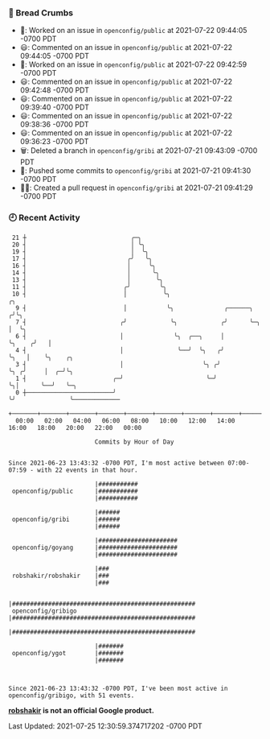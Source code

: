 ### 🍞 Bread Crumbs

 * 👀: Worked on an issue in `openconfig/public` at 2021-07-22 09:44:05 -0700 PDT
 * 😃: Commented on an issue in `openconfig/public` at 2021-07-22 09:44:05 -0700 PDT
 * 👀: Worked on an issue in `openconfig/public` at 2021-07-22 09:42:59 -0700 PDT
 * 😃: Commented on an issue in `openconfig/public` at 2021-07-22 09:42:48 -0700 PDT
 * 😃: Commented on an issue in `openconfig/public` at 2021-07-22 09:39:40 -0700 PDT
 * 😃: Commented on an issue in `openconfig/public` at 2021-07-22 09:38:36 -0700 PDT
 * 😃: Commented on an issue in `openconfig/public` at 2021-07-22 09:36:23 -0700 PDT
 * 🗑: Deleted a branch in `openconfig/gribi` at 2021-07-21 09:43:09 -0700 PDT
 * 🚢: Pushed some commits to `openconfig/gribi` at 2021-07-21 09:41:30 -0700 PDT
 * ✍🏼: Created a pull request in `openconfig/gribi` at 2021-07-21 09:41:29 -0700 PDT

### 🕘 Recent Activity
```
 21 ┼                             ╭─╮
 20 ┤                             │ ╰╮
 19 ┤                             │  ╰╮
 17 ┤                            ╭╯   ╰╮
 16 ┤                            │     ╰╮
 14 ┤                            │      ╰╮
 13 ┤                            │       ╰╮
 11 ┤                           ╭╯        ╰╮
 10 ┤                           │          ╰╮                                ╭╮
  9 ┤                           │           ╰╮              ╭──────╮        ╭╯╰╮
  7 ┤                          ╭╯            ╰╮            ╭╯      ╰─╮      │  ╰╮
  6 ┤                          │              ╰╮  ╭──╮     │         ╰╮    ╭╯   │
  4 ┤                          │               ╰──╯  ╰╮   ╭╯          ╰╮   │    ╰╮    ╭╮
  3 ┤                          │                      ╰╮ ╭╯            ╰╮ ╭╯     │  ╭─╯╰╮
  1 ┤                        ╭─╯                       ╰─╯              ╰╮│      ╰──╯   ╰─╮
  0 ┼────────────────────────╯                                           ╰╯               ╰─────────────
    +───────+───────+───────+───────+───────+───────+───────+───────+───────+───────+───────+───────+────
  00:00   02:00   04:00   06:00   08:00   10:00   12:00   14:00   16:00   18:00   20:00   22:00   00:00   

						Commits by Hour of Day


Since 2021-06-23 13:43:32 -0700 PDT, I'm most active between 07:00-07:59 - with 22 events in that hour.

```



```
                        |###########
 openconfig/public      |###########
                        |###########

                        |######
 openconfig/gribi       |######
                        |######

                        |######################
 openconfig/goyang      |######################
                        |######################

                        |###
 robshakir/robshakir    |###
                        |###

                        |###################################################
 openconfig/gribigo     |###################################################
                        |###################################################

                        |#######
 openconfig/ygot        |#######
                        |#######



Since 2021-06-23 13:43:32 -0700 PDT, I've been most active in openconfig/gribigo, with 51 events.

```
**[robshakir](mailto:robjs@google.com) is not an official Google product.**  


Last Updated: 2021-07-25 12:30:59.374717202 -0700 PDT
